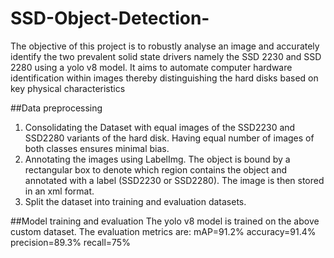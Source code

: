 # SSD-Object-Detection-
The objective of this project is to robustly analyse an image and accurately identify the two prevalent solid state drivers namely the SSD 2230 and SSD 2280 using a yolo v8 model. It aims to automate computer hardware identification within images thereby distinguishing the hard disks based on key physical characteristics


##Data preprocessing
1. Consolidating the Dataset with equal images of the SSD2230 and SSD2280 variants of the hard disk. Having equal number of images of both classes ensures minimal bias.
2. Annotating the images using LabelImg. The object is bound by a rectangular box to denote which region contains the object and annotated with a label (SSD2230 or SSD2280). The image is then stored in an xml format.
3. Split the dataset into training and evaluation datasets.

##Model training and evaluation
The yolo v8 model is trained on the above custom dataset. The evaluation metrics are:
mAP=91.2%
accuracy=91.4%
precision=89.3%
recall=75%


